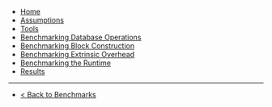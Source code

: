 <!-- docs/_sidebar.md -->

* [Home](/)
* [Assumptions](assumptions.md)
* [Tools](tools.md)
* [Benchmarking Database Operations](database.md)
* [Benchmarking Block Construction](block-exec.md)
* [Benchmarking Extrinsic Overhead](extrinsic.md)
* [Benchmarking the Runtime](runtime.md)
* [Results](results.md)

---

* <a href="../">< Back to Benchmarks</a>
